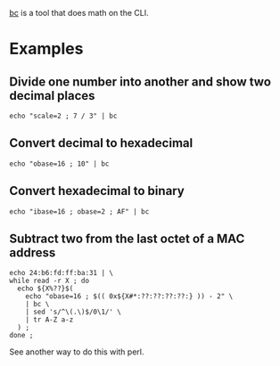 [bc](bc "wikilink") is a tool that does math on the CLI.

# Examples

## Divide one number into another and show two decimal places

`echo "scale=2 ; 7 / 3" | bc`

## Convert decimal to hexadecimal

`echo "obase=16 ; 10" | bc`

## Convert hexadecimal to binary

`echo "ibase=16 ; obase=2 ; AF" | bc`

## Subtract two from the last octet of a MAC address

```
echo 24:b6:fd:ff:ba:31 | \
while read -r X ; do
  echo ${X%??}$(
    echo "obase=16 ; $(( 0x${X#*:??:??:??:??:} )) - 2" \
    | bc \
    | sed 's/^\(.\)$/0\1/' \
    | tr A-Z a-z
  ) ;
done ;
```

See another way to do this with perl.
